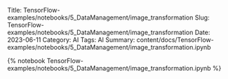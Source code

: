 Title: TensorFlow-examples/notebooks/5_DataManagement/image_transformation
Slug: TensorFlow-examples/notebooks/5_DataManagement/image_transformation
Date: 2023-06-11
Category: AI
Tags: AI
Summary: content/docs/TensorFlow-examples/notebooks/5_DataManagement/image_transformation.ipynb

{% notebook TensorFlow-examples/notebooks/5_DataManagement/image_transformation.ipynb %}